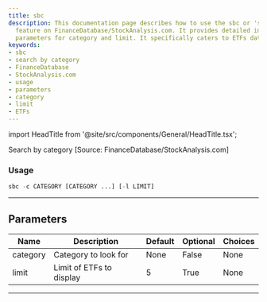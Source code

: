```yaml
---
title: sbc
description: This documentation page describes how to use the sbc or 'search by category'
  feature on FinanceDatabase/StockAnalysis.com. It provides detailed information about
  parameters for category and limit. It specifically caters to ETFs data lookup.
keywords:
- sbc
- search by category
- FinanceDatabase
- StockAnalysis.com
- usage
- parameters
- category
- limit
- ETFs
---
```


import HeadTitle from '@site/src/components/General/HeadTitle.tsx';

<HeadTitle title="sbc - Screener - Etf - Reference | OpenBB Terminal Docs" />

Search by category [Source: FinanceDatabase/StockAnalysis.com]

### Usage

```python
sbc -c CATEGORY [CATEGORY ...] [-l LIMIT]
```

---

## Parameters

| Name | Description | Default | Optional | Choices |
| ---- | ----------- | ------- | -------- | ------- |
| category | Category to look for | None | False | None |
| limit | Limit of ETFs to display | 5 | True | None |

---
